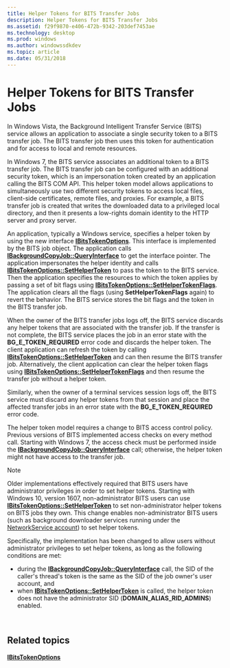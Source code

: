 ```yaml
---
title: Helper Tokens for BITS Transfer Jobs
description: Helper Tokens for BITS Transfer Jobs
ms.assetid: f29f9870-e406-472b-9342-203def7453ae
ms.technology: desktop
ms.prod: windows
ms.author: windowssdkdev
ms.topic: article
ms.date: 05/31/2018
---
```


# Helper Tokens for BITS Transfer Jobs

In Windows Vista, the Background Intelligent Transfer Service (BITS) service allows an application to associate a single security token to a BITS transfer job. The BITS transfer job then uses this token for authentication and for access to local and remote resources.

In Windows 7, the BITS service associates an additional token to a BITS transfer job. The BITS transfer job can be configured with an additional security token, which is an impersonation token created by an application calling the BITS COM API. This helper token model allows applications to simultaneously use two different security tokens to access local files, client-side certificates, remote files, and proxies. For example, a BITS transfer job is created that writes the downloaded data to a privileged local directory, and then it presents a low-rights domain identity to the HTTP server and proxy server.

An application, typically a Windows service, specifies a helper token by using the new interface [**IBitsTokenOptions**](/windows/desktop/api/Bits4_0/nn-bits4_0-ibitstokenoptions). This interface is implemented by the BITS job object. The application calls [**IBackgroundCopyJob::QueryInterface**](/windows/desktop/api/Bits/nn-bits-ibackgroundcopyjob) to get the interface pointer. The application impersonates the helper identity and calls [**IBitsTokenOptions::SetHelperToken**](/windows/desktop/api/Bits4_0/nf-bits4_0-ibitstokenoptions-sethelpertoken) to pass the token to the BITS service. Then the application specifies the resources to which the token applies by passing a set of bit flags using [**IBitsTokenOptions::SetHelperTokenFlags**](/windows/desktop/api/Bits4_0/nf-bits4_0-ibitstokenoptions-sethelpertokenflags). The application clears all the flags (using **SetHelperTokenFlags** again) to revert the behavior. The BITS service stores the bit flags and the token in the BITS transfer job.

When the owner of the BITS transfer jobs logs off, the BITS service discards any helper tokens that are associated with the transfer job. If the transfer is not complete, the BITS service places the job in an error state with the **BG\_E\_TOKEN\_REQUIRED** error code and discards the helper token. The client application can refresh the token by calling [**IBitsTokenOptions::SetHelperToken**](/windows/desktop/api/Bits4_0/nf-bits4_0-ibitstokenoptions-sethelpertoken) and can then resume the BITS transfer job. Alternatively, the client application can clear the helper token flags using [**IBitsTokenOptions::SetHelperTokenFlags**](/windows/desktop/api/Bits4_0/nf-bits4_0-ibitstokenoptions-sethelpertokenflags) and then resume the transfer job without a helper token.

Similarly, when the owner of a terminal services session logs off, the BITS service must discard any helper tokens from that session and place the affected transfer jobs in an error state with the **BG\_E\_TOKEN\_REQUIRED** error code.

The helper token model requires a change to BITS access control policy. Previous versions of BITS implemented access checks on every method call. Starting with Windows 7, the access check must be performed inside the [**IBackgroundCopyJob::QueryInterface**](/windows/desktop/api/Bits/nn-bits-ibackgroundcopyjob) call; otherwise, the helper token might not have access to the transfer job.

> [!Note]  
> Older implementations effectively required that BITS users have administrator privileges in order to set helper tokens. Starting with Windows 10, version 1607, non-administrator BITS users can use [**IBitsTokenOptions::SetHelperToken**](/windows/desktop/api/Bits4_0/nf-bits4_0-ibitstokenoptions-sethelpertoken) to set non-administrator helper tokens on BITS jobs they own. This change enables non-administrator BITS users (such as background downloader services running under the [NetworkService account](https://msdn.microsoft.com/library/windows/desktop/ms684272)) to set helper tokens.
>
> Specifically, the implementation has been changed to allow users without administrator privileges to set helper tokens, as long as the following conditions are met:
>
> -   during the [**IBackgroundCopyJob::QueryInterface**](/windows/desktop/api/Bits/nn-bits-ibackgroundcopyjob) call, the SID of the caller's thread's token is the same as the SID of the job owner's user account, and
> -   when [**IBitsTokenOptions::SetHelperToken**](/windows/desktop/api/Bits4_0/nf-bits4_0-ibitstokenoptions-sethelpertoken) is called, the helper token does not have the administrator SID (**DOMAIN\_ALIAS\_RID\_ADMINS**) enabled.

 

## Related topics

<dl> <dt>

[**IBitsTokenOptions**](/windows/desktop/api/Bits4_0/nn-bits4_0-ibitstokenoptions)
</dt> </dl>

 

 




